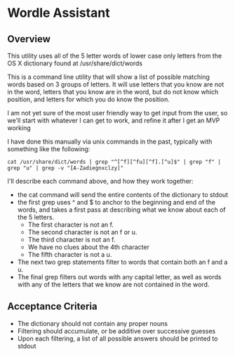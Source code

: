 # Wordle Assistant #

## Overview ##


This utility uses all of the 5 letter words of lower case only letters from the OS X dictionary found at /usr/share/dict/words

This is a command line utility that will show a list of possible matching words based on 3 groups of letters.  It will use letters that you know are not in the word, letters that you know are in the word, but do not know which position, and letters for which you do know the position.

I am not yet sure of the most user friendly way to get input from the user, so we'll start with whatever I can get to work, and refine it after I get an MVP working

I have done this manually via unix commands in the past, typically with something like the following:

```
cat /usr/share/dict/words | grep "^[^f][^fu][^f].[^u]$" | grep "f" | grep "u" | grep -v "[A-Zadiegnxclzy]"
```

I'll describe each command above, and how they work together:

* the cat command will send the entire contents of the dictionary to stdout
* the first grep uses ^ and $ to anchor to the beginning and end of the words, and takes a first pass at describing what we know about each of the 5 letters.
  * The first character is not an f.
  * The second character is not an f or u.
  * The third character is not an f.
  * We have no clues about the 4th character
  * The fifth character is not a u.
* The next two grep statements filter to words that contain both an f and a u.
* The final grep filters out words with any capital letter, as well as words with any of the letters that we know are not contained in the word.

## Acceptance Criteria ##

* The dictionary should not contain any proper nouns
* Filtering should accumulate, or be additive over successive guesses
* Upon each filtering, a list of all possible answers should be printed to stdout
